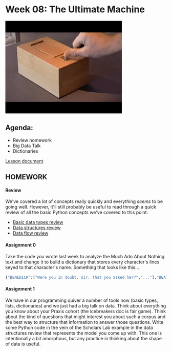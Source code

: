 # Week 08: The Ultimate Machine

![Shannon/Minsky Ultimate Machine](assets/ultimate_machine.gif)
 
## Agenda:
- Review homework
- Big Data Talk
- Dictionaries

[Lesson document](./lesson.md)

## HOMEWORK

#### Review

We've covered a lot of concepts really quickly and everything *seems* to be going well. However, it'll still probably be useful to read through a quick review of all the basic Python concepts we've covered to this point:

- [Basic data types review](basic_data_types.md)
- [Data structures review](data_structures.md)
- [Data flow review](data_flow.md)

#### Assignment 0
Take the code you wrote last week to analyze the Much Ado About Nothing text and change it to build a dictionary that stores every character's lines keyed to that character's name. Something that looks like this...

```python
{"BENEDICK":["Were you in doubt, sir, that you asked her?","..."],"BEATRICE":["I pray you, is Signior Mountanto returned from the wars or no?","..."]}
```

#### Assignment 1

We have in our programming quiver a number of tools now (basic types, lists, dictionaries) and we just had a big talk on data. Think about everything you know about your Praxis cohort (the icebreakers doc is fair game). Think about the kind of questions that might interest you about such a corpus and the best way to structure that information to answer those questions. Write some Python code in the vein of the Scholars Lab example in the data structures review that represents the model you come up with. This one is intentionally a bit amorphous, but any practice in thinking about the shape of data is useful.

